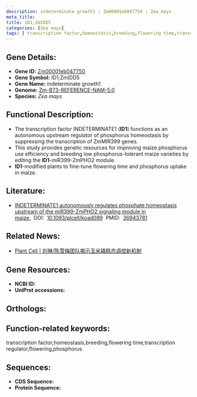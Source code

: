 ```yaml
---
description: indeterminate growth1 ; Zm00001eb047750 ; Zea mays
meta_title:
title: ID1;ZmIDD5
categories: [Zea mays]
tags: [ transcription factor,homeostasis,breeding,flowering time,transcription regulator,flowering,phosphorus ]
---
```


## Gene Details:
- **Gene ID:**	[Zm00001eb047750]()
- **Gene Symbol:** ID1;ZmIDD5
- **Gene Name:** indeterminate growth1
- **Genome:** [Zm-B73-REFERENCE-NAM-5.0]()
- **Species:** *Zea mays*

## Functional Description:
   - The transcription factor INDETERMINATE1 (**ID1**) functions as an autonomous upstream regulator of phosphorus homeostasis by suppressing the transcription of ZmMIR399 genes.
   - This study provides genetic resources for improving maize phosphorus use efficiency and breeding low phosphorus-tolerant maize varieties by editing the **ID1**-miR399-ZmPHO2 module.
   - **ID1**-modified plants to fine-tune flowering time and phosphorus uptake in maize.

## Literature:
   - [INDETERMINATE1 autonomously regulates phosphate homeostasis upstream of the miR399-ZmPHO2 signaling module in maize.]( https://academic.oup.com/plcell/article/35/6/2208/7082804?login=true)&nbsp;&nbsp;DOI:&nbsp;&nbsp;[10.1093/plcell/koad089](https://academic.oup.com/plcell/article/35/6/2208/7082804?login=true)&nbsp;&nbsp;PMID:&nbsp;&nbsp;[36943781](https://pubmed.ncbi.nlm.nih.gov/36943781/)

## Related News:
   - [Plant Cell | 刘琳/陈雪梅团队揭示玉米磷稳态调控新机制](https://mp.weixin.qq.com/s?__biz=MzU3ODY3MDM0NA==&mid=2247526734&idx=1&sn=2ba4f29589970b3fb6ea517ea56db419&chksm=fc952107f780113037ef087e16924060f8ed8b5c3f74154ca5ddbc2aafa4ed34dcacd9831d40&scene=27#wechat_redirect)

## Gene Resources:
- **NCBI ID:** [](https://www.ncbi.nlm.nih.gov/gene/?term=)
- **UniProt accessions:** [](https://www.uniprot.org/uniprotkb//entry)

## Orthologs:

## Function-related keywords:
transcription factor,homeostasis,breeding,flowering time,transcription regulator,flowering,phosphorus

## Sequences:
- **CDS Sequence:**
- **Protein Sequence:**
